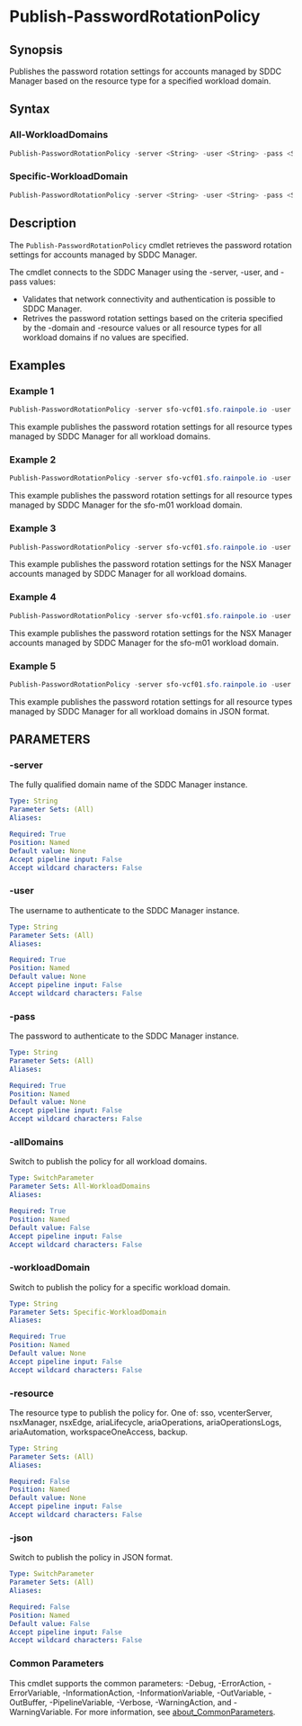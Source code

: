# Publish-PasswordRotationPolicy

## Synopsis

Publishes the password rotation settings for accounts managed by SDDC Manager based on the resource type
for a specified workload domain.

## Syntax

### All-WorkloadDomains

```powershell
Publish-PasswordRotationPolicy -server <String> -user <String> -pass <String> [-allDomains] [-resource <String>] [-json] [<CommonParameters>]
```

### Specific-WorkloadDomain

```powershell
Publish-PasswordRotationPolicy -server <String> -user <String> -pass <String> -workloadDomain <String> [-resource <String>] [-json] [<CommonParameters>]
```

## Description

The `Publish-PasswordRotationPolicy` cmdlet retrieves the password rotation settings for accounts managed by SDDC Manager.

The cmdlet connects to the SDDC Manager using the -server, -user, and -pass values:

- Validates that network connectivity and authentication is possible to SDDC Manager.
- Retrives the password rotation settings based on the criteria specified by the -domain and -resource values or all resource types for all workload domains if no values are specified.

## Examples

### Example 1

```powershell
Publish-PasswordRotationPolicy -server sfo-vcf01.sfo.rainpole.io -user administrator@vsphere.local -pass VMw@re1! -allDomains
```

This example publishes the password rotation settings for all resource types managed by SDDC Manager for all workload domains.

### Example 2

```powershell
Publish-PasswordRotationPolicy -server sfo-vcf01.sfo.rainpole.io -user administrator@vsphere.local -pass VMw@re1! -workloadDomain sfo-m01
```

This example publishes the password rotation settings for all resource types managed by SDDC Manager for the sfo-m01 workload domain.

### Example 3

```powershell
Publish-PasswordRotationPolicy -server sfo-vcf01.sfo.rainpole.io -user administrator@vsphere.local -pass VMw@re1! -resource nsxManager
```

This example publishes the password rotation settings for the NSX Manager accounts managed by SDDC Manager for all workload domains.

### Example 4

```powershell
Publish-PasswordRotationPolicy -server sfo-vcf01.sfo.rainpole.io -user administrator@vsphere.local -pass VMw@re1! -workloadDomain sfo-m01 -resource nsxManager
```

This example publishes the password rotation settings for the NSX Manager accounts managed by SDDC Manager for the sfo-m01 workload domain.

### Example 5

```powershell
Publish-PasswordRotationPolicy -server sfo-vcf01.sfo.rainpole.io -user administrator@vsphere.local -pass VMw@re1! -allDomains -json
```

This example publishes the password rotation settings for all resource types managed by SDDC Manager for all workload domains in JSON format.

## PARAMETERS

### -server

The fully qualified domain name of the SDDC Manager instance.

```yaml
Type: String
Parameter Sets: (All)
Aliases:

Required: True
Position: Named
Default value: None
Accept pipeline input: False
Accept wildcard characters: False
```

### -user

The username to authenticate to the SDDC Manager instance.

```yaml
Type: String
Parameter Sets: (All)
Aliases:

Required: True
Position: Named
Default value: None
Accept pipeline input: False
Accept wildcard characters: False
```

### -pass

The password to authenticate to the SDDC Manager instance.

```yaml
Type: String
Parameter Sets: (All)
Aliases:

Required: True
Position: Named
Default value: None
Accept pipeline input: False
Accept wildcard characters: False
```

### -allDomains

Switch to publish the policy for all workload domains.

```yaml
Type: SwitchParameter
Parameter Sets: All-WorkloadDomains
Aliases:

Required: True
Position: Named
Default value: False
Accept pipeline input: False
Accept wildcard characters: False
```

### -workloadDomain

Switch to publish the policy for a specific workload domain.

```yaml
Type: String
Parameter Sets: Specific-WorkloadDomain
Aliases:

Required: True
Position: Named
Default value: None
Accept pipeline input: False
Accept wildcard characters: False
```

### -resource

The resource type to publish the policy for. One of: sso, vcenterServer, nsxManager, nsxEdge, ariaLifecycle, ariaOperations, ariaOperationsLogs, ariaAutomation, workspaceOneAccess, backup.

```yaml
Type: String
Parameter Sets: (All)
Aliases:

Required: False
Position: Named
Default value: None
Accept pipeline input: False
Accept wildcard characters: False
```

### -json

Switch to publish the policy in JSON format.

```yaml
Type: SwitchParameter
Parameter Sets: (All)
Aliases:

Required: False
Position: Named
Default value: False
Accept pipeline input: False
Accept wildcard characters: False
```

### Common Parameters

This cmdlet supports the common parameters: -Debug, -ErrorAction, -ErrorVariable, -InformationAction, -InformationVariable, -OutVariable, -OutBuffer, -PipelineVariable, -Verbose, -WarningAction, and -WarningVariable. For more information, see [about_CommonParameters](http://go.microsoft.com/fwlink/?LinkID=113216).
